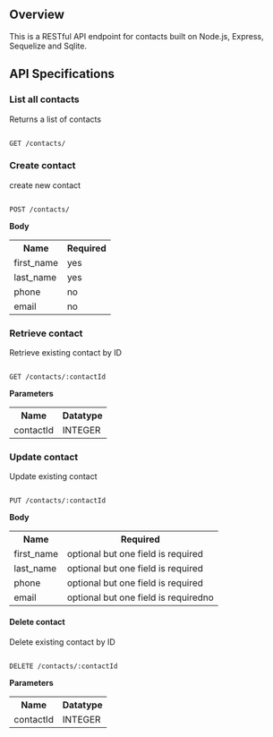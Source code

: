 ## Overview

This is a RESTful API endpoint for contacts built on Node.js, Express, Sequelize and Sqlite.

## API Specifications

### List all contacts

Returns a list of contacts

```

GET /contacts/

```

### Create contact

create new contact

```

POST /contacts/

```

**Body**

<table>
    <tr>
        <th>Name</th>
        <th>Required</th>
    </tr>
    <tr>
        <td>first_name</td>
        <td>yes</td>
    </tr>
    <tr>
        <td>last_name</td>
        <td>yes</td>
    </tr>
    <tr>
        <td>phone</td>
        <td>no</td>
    </tr>
    <tr>
        <td>email</td>
        <td>no</td>
    </tr>
</table>

### Retrieve contact

Retrieve existing contact by ID

```

GET /contacts/:contactId

```

**Parameters**

<table>
    <tr>
        <th>Name</th>
        <th>Datatype</th>
    </tr>
    <tr>
        <td>contactId</td>
        <td>INTEGER</td>
    </tr>
</table>

### Update contact

Update existing contact

```

PUT /contacts/:contactId

```

**Body**

<table>
    <tr>
        <th>Name</th>
        <th>Required</th>
    </tr>
    <tr>
        <td>first_name</td>
        <td>optional but one field is required</td>
    </tr>
    <tr>
        <td>last_name</td>
        <td>optional but one field is required</td>
    </tr>
    <tr>
        <td>phone</td>
        <td>optional but one field is required</td>
    </tr>
    <tr>
        <td>email</td>
        <td>optional but one field is requiredno</td>
    </tr>
</table>

#### Delete contact

Delete existing contact by ID

```

DELETE /contacts/:contactId

```

**Parameters**

<table>
    <tr>
        <th>Name</th>
        <th>Datatype</th>
    </tr>
    <tr>
        <td>contactId</td>
        <td>INTEGER</td>
    </tr>
</table>
